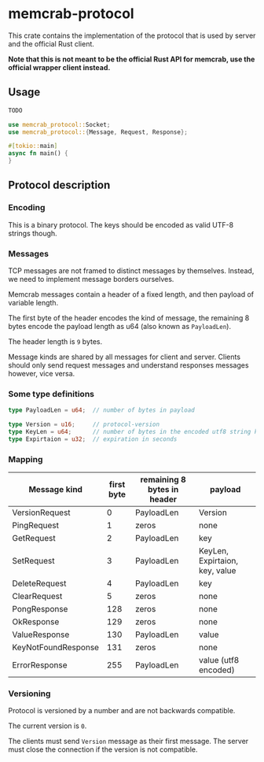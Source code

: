 # memcrab-protocol

This crate contains the implementation of the protocol that is used by server and the official Rust client.

**Note that this is not meant to be the official Rust API for memcrab, use the official wrapper client instead.**

## Usage 
```rust
TODO

use memcrab_protocol::Socket;
use memcrab_protocol::{Message, Request, Response};

#[tokio::main]
async fn main() {
}
```

## Protocol description

### Encoding

This is a binary protocol. The keys should be encoded as valid UTF-8 strings though.

### Messages 
TCP messages are not framed to distinct messages by themselves. Instead, we need to implement message borders ourselves.

Memcrab messages contain a header of a fixed length, and then payload of variable length.

The first byte of the header encodes the kind of message,
the remaining 8 bytes encode the payload length as u64 (also known as `PayloadLen`).

The header length is `9` bytes.

Message kinds are shared by all messages for client and server.
Clients should only send request messages and understand responses messages however, vice versa.

### Some type definitions
```rs
type PayloadLen = u64;  // number of bytes in payload

type Version = u16;     // protocol-version
type KeyLen = u64;      // number of bytes in the encoded utf8 string key
type Expirtaion = u32;  // expiration in seconds
```

### Mapping
| Message kind            | first byte | remaining 8 bytes in header | payload
| ---                     | ---        | ---                         | --- 
|    VersionRequest       | 0          | PayloadLen                  | Version
|    PingRequest          | 1          | zeros                       | none
|    GetRequest           | 2          | PayloadLen                  | key
|    SetRequest           | 3          | PayloadLen                  | KeyLen, Expirtaion, key, value
|    DeleteRequest        | 4          | PayloadLen                  | key
|    ClearRequest         | 5          | zeros                       | none
|    PongResponse         | 128        | zeros                       | none
|    OkResponse           | 129        | zeros                       | none
|    ValueResponse        | 130        | PayloadLen                  | value
|    KeyNotFoundResponse  | 131        | zeros                       | none
|    ErrorResponse        | 255        | PayloadLen                  | value (utf8 encoded)

### Versioning
Protocol is versioned by a number and are not backwards compatible.

The current version is `0`.

The clients must send `Version` message as their first message. The server must close the connection if the version is not compatible.
